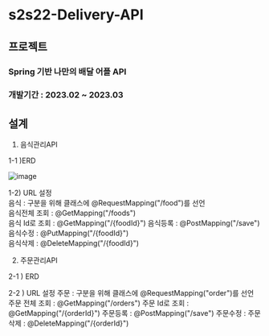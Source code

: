 # s2s22-Delivery-API
## 프로젝트 
### Spring 기반 나만의 배달 어플 API
### 개발기간 : 2023.02 ~ 2023.03

## 설계 
1. 음식관리API    

1-1 )ERD    

![image](https://user-images.githubusercontent.com/22412397/226937079-4f9beea3-0a56-4d49-bcdf-664116c0cff4.png)

1-2) URL 설정   
  음식 : 구분을 위해 클래스에 @RequestMapping("/food")를 선언   
  음식전체 조회 : @GetMapping("/foods")  
  음식 Id로 조회 : @GetMapping("/{foodId}")
  음식등록 : @PostMapping("/save")    
  음식수정 : @PutMapping("/{foodId}")    
  음식삭제 : @DeleteMapping("/{foodId}")   
  
2. 주문관리API

2-1 ) ERD

2-2 ) URL 설정
  주문 : 구분을 위해 클래스에 @RequestMapping("order")를 선언
  주문 전체 조회 : @GetMapping("/orders")
  주문 Id로 조회 : @GetMapping("/{orderId}")
  주문등록 : @PostMapping("/save")
  주문수정 : 
  주문삭제 : @DeleteMapping("/{orderId}")



